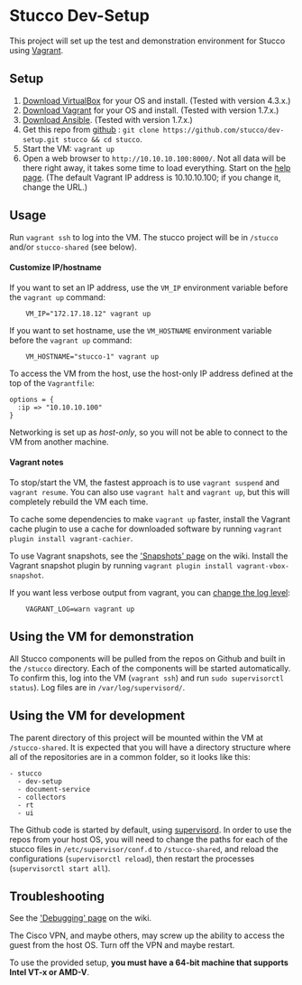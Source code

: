 
Stucco Dev-Setup
================

This project will set up the test and demonstration environment for Stucco using [Vagrant](http://www.vagrantup.com/). 

## Setup

1. [Download VirtualBox](https://www.virtualbox.org/wiki/Downloads) for your OS and install. (Tested with version 4.3.x.)
1. [Download Vagrant](http://www.vagrantup.com/downloads.html) for your OS and install. (Tested with version 1.7.x.)
1. [Download Ansible](http://docs.ansible.com/intro_installation.html). (Tested with version 1.7.x.)
1. Get this repo from [github](https://github.com/stucco/dev-setup) : `git clone https://github.com/stucco/dev-setup.git stucco && cd stucco`.
1. Start the VM:  `vagrant up`
1. Open a web browser to `http://10.10.10.100:8000/`. Not all data will be there right away, it takes some time to load everything. Start on the [help page](http://10.10.10.100:8000/help). (The default Vagrant IP address is 10.10.10.100; if you change it, change the URL.)


## Usage

Run `vagrant ssh` to log into the VM. The stucco project will be in `/stucco` and/or `stucco-shared` (see below). 

#### Customize IP/hostname

If you want to set an IP address, use the `VM_IP` environment variable before the `vagrant up` command:

        VM_IP="172.17.18.12" vagrant up

If you want to set hostname, use the `VM_HOSTNAME` environment variable before the `vagrant up` command:

        VM_HOSTNAME="stucco-1" vagrant up

To access the VM from the host, use the  host-only IP address defined at the top of the `Vagrantfile`:

    options = {
      :ip => "10.10.10.100"
    }

Networking is set up as *host-only*, so you will not be able to connect to the VM from another machine.

#### Vagrant notes

To stop/start the VM, the fastest approach is to use `vagrant suspend` and `vagrant resume`. You can also use `vagrant halt` and `vagrant up`, but this will completely rebuild the VM each time.

To cache some dependencies to make `vagrant up` faster, install the Vagrant cache plugin to use a cache for downloaded software by running `vagrant plugin install vagrant-cachier`. 

To use Vagrant snapshots, see the ['Snapshots' page](https://github.com/stucco/dev-setup/wiki/Snapshots) on the wiki. Install the Vagrant snapshot plugin by running `vagrant plugin install vagrant-vbox-snapshot`. 

If you want less verbose output from vagrant, you can [change the log level](http://docs.vagrantup.com/v2/other/debugging.html):

        VAGRANT_LOG=warn vagrant up


##  Using the VM for demonstration

All Stucco components will be pulled from the repos on Github and built in the `/stucco` directory. Each of the components will be started automatically. To confirm this, log into the VM (`vagrant ssh`) and run `sudo supervisorctl status`). Log files are in `/var/log/supervisord/`.


## Using the VM for development

The parent directory of this project will be mounted within the VM at `/stucco-shared`. It is expected that you will have a directory structure where all of the repositories are in a common folder, so it looks like this:

    - stucco
      - dev-setup
      - document-service
      - collectors
      - rt
      - ui

The Github code is started by default, using [supervisord](http://supervisord.org/). In order to use the repos from your host OS, you will need to change the paths for each of the stucco files in `/etc/supervisor/conf.d` to `/stucco-shared`, and reload the configurations (`supervisorctl reload`), then restart the processes (`supervisorctl start all`).


## Troubleshooting

See the ['Debugging' page](https://github.com/stucco/dev-setup/wiki/Debugging) on the wiki.

The Cisco VPN, and maybe others, may screw up the ability to access the guest from the host OS. Turn off the VPN and maybe restart.

To use the provided setup, **you must have a 64-bit machine that supports Intel VT-x or AMD-V**.
